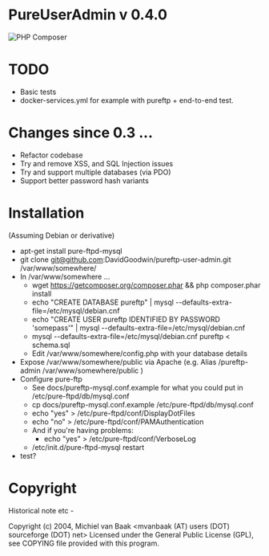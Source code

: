 # PureUserAdmin v 0.4.0

![PHP Composer](https://github.com/DavidGoodwin/pureftp-user-admin/workflows/PHP%20Composer/badge.svg)


# TODO

 * Basic tests
 * docker-services.yml for example with pureftp + end-to-end test.

# Changes since 0.3 ...

 * Refactor codebase
 * Try and remove XSS, and SQL Injection issues 
 * Try and support multiple databases (via PDO)
 * Support better password hash variants
 

# Installation 

(Assuming Debian or derivative)


 * apt-get install pure-ftpd-mysql
 * git clone git@github.com:DavidGoodwin/pureftp-user-admin.git /var/www/somewhere/
 * In /var/www/somewhere ...
   * wget https://getcomposer.org/composer.phar && php composer.phar install
   * echo "CREATE DATABASE pureftp" | mysql --defaults-extra-file=/etc/mysql/debian.cnf 
   * echo "CREATE USER pureftp IDENTIFIED BY PASSWORD 'somepass'" | mysql --defaults-extra-file=/etc/mysql/debian.cnf 
   * mysql --defaults-extra-file=/etc/mysql/debian.cnf pureftp < schema.sql
   * Edit /var/www/somewhere/config.php with your database details 
 * Expose /var/www/somewhere/public via Apache (e.g. Alias /pureftp-admin /var/www/somewhere/public )
 * Configure pure-ftp
   * See docs/pureftp-mysql.conf.example for what you could put in /etc/pure-ftpd/db/mysql.conf
   * cp docs/pureftp-mysql.conf.example /etc/pure-ftpd/db/mysql.conf
   * echo "yes" > /etc/pure-ftpd/conf/DisplayDotFiles
   * echo "no" > /etc/pure-ftpd/conf/PAMAuthentication
   * And if you're having problems: 
     * echo "yes" > /etc/pure-ftpd/conf/VerboseLog
   * /etc/init.d/pure-ftpd-mysql restart
 * test?
   
# Copyright

Historical note etc -

Copyright (c) 2004, Michiel van Baak <mvanbaak (AT) users (DOT) sourceforge (DOT) net>
Licensed under the General Public License (GPL), see COPYING file 
provided with this program.


